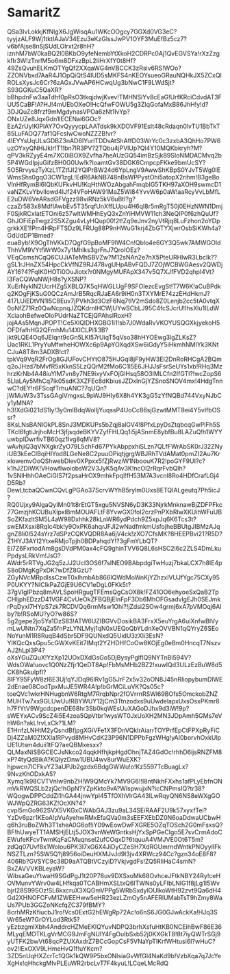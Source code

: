 # SamaritZ
QSa3IvLokkjKfNlgX6JgWisqAu1WKcOOgcy7GGXd0VG3eC?tyyjzALF9Wj1tktIAJaV34Ezu3eKzGlssJwPV1OYF3MuEfBz5cz7?v6bfAjse8nSjSUdLOlrxt2r8hH?iznhM7bW0kaBQ2l0BKbO9yfeNembYtXkoH2CDRPc0Aj1QvEGVSYa!rXzZzgkfIr3W!zTnr!M5o6m8DFxzBpL2IiHrXfY0t8Hf?49ZsQvuhELKmOTYgQf2XXqaWG4nVBCCK3zRsiv6RS!WOo?ZZONVbxd7AaR4J1OpQiQtS4IUD5sMKFS4nKEOYsueoGRauNQHkJX5ZCxQIROLsXysJc6Cr?6zAGxJVwAP6HCwqUg3bNwC1F9LWdSjt?S93GGKuC5QaXR?bBhpdnFw3aaTdhf0pRsO3tkqjdwjKvev!TMHNSiYv8cEaG!UrfKRciCdvdAT3FUU5CaBF!A?HJ!4mUEbOXeO!HcQfwFOWU5g3ZlqGofaMxB86JhH!y!d?3DJQuZc8frzf9mMgdynasVPOa6zNt1IvYp?ONxUZe8JqxGdn1lECENai6GOc?EzA2rUy!KIPlAY7OvQyyycpLAATdsk9kXDOVF91EsIt48cRdaqn0lvTU1BbTkT85LuFAOQ77af1QFcsIwCwoNZZZB!vr?4lEYYsUqULsGDBZ3nAD6IYurlTDDvAtShAffD03WrYc0c3zxbA3QhHo7PW6uzOYxyQNHiJkIr!T1!bn7lR3PV?2TQbu4jPVlUp?Ql4Y10MQKbkryh?M?qPV3kRZyyE4m7XC0iBOX9Zvfha7heAUzGQ54imBzSjk89SIoNMDACMvq2b5P4WGdIpjuGifzBH0G0Uw!k?IoamtGv38DGK6CmpcpFKke9bmUcSY?5O5RrvyszTyXzL1TZtfJI2YQlPrBW24d6YpLngV9AwwShKBpS0YJvT5Wg0lEWmsShs0gqO3CW1zgL!EdR6AkNB748nBsWPPystOhi5atopX2rihm!B3geBoVlnHfRymBl6lQbKUFkvHU!KqHthWOzAbgahFmqbIG5TKH97aXOH9swmcD1vaNZKLvYbvllowd4IJf24VFoHAW91MaZ5Wl84YvvW6p0aW!aaRcyVvLbMfLE2uDW6VeARsdGFVgzz98viRNz5kV6uBtI?g?czaZr583x8MdfIAwbEv5T35rqfUnXffLUpu4H6ql8r5mRgT50j0EHzNWN1DmjF0SjkRCxIatETOni6z57wltWMHhEyQ3xZnYiHMVW11ch3NeQIP0f6zhQuUf?GhJOFiEpTwgz2S5XZgu4vLyHQup00!2t!Zq9eJnv2nyVtRjq8LuFzhon2oYDpgrkkXE1!Pm4HRpFTSDz9LFRUg88P9nHWuG1krj4ZbGTYXjwrOsbSiKWh4a?GdUdDP1Bmed?euaByb!X9OgThVKkD7QgfG9pBoMF9lW4Cn!Qblo4e6GY3Q5wk7AMWGOIdThhVM9VYtfWrW0x7y1Mhlks3grFnJ7QroIOEz?VEqCsmshCqQ6CUJiATeMhSBVZw?M12sNAn2e7nX5PteURHIwR3LbcIk??gSL1rJHnZX54HpcCkVfNZ9RJ478vgUHpABvFQDJ7ZOjWCBWGAesv2QWDjAY16?4?FqIK0HOTi0OuJiotx?r0NMgyMUFApX347v5Q7XJfFVD2qhpI4Vt?I3FaCQWuNWjH8s?yXSNP?XuErNyklN2UcrHZg5XBLQ7K5qHWGLUgF9SFOlezcEvgSt!T7W6K!aCuBPdkq2KOgFjKSuG0QCzAmJrB5RqcRJaEA6r9iH0n3TXYMrE?4zzEHdHkmJ?417LUiEDtVN1I5C8Euv7jPVkh3d3OzF6Nq7tIV2mSdo8Z0Lenjb2cc5tA0vtqX0oNfZ71Rz0QwNcpnqJZQKdrnlHCWjUYwSCbLJ95C4fcSJcrU!IhsXlu1ILdWXciaohBefweOIoPUdrNaZTCEjQPAhsIRoxH?jojAAs5MqnJPOPT!Ce5XlQlDHXGBG1i1!sb7J0WdaRvVKOYUSQGXkjyekoH5OFDfa!hHG2QFmhMu14XICLPi1i3B?jkt9LQE4Oq6JEIqnt9cGn5LKI57rUiqT5qVso38hHYOEwg3lgZLKsZ?Uac1RKL1PryYuMfwheHOWXc6p9ApYOXqdXSw6iGdyY5iHkmhNMIYk3KNtCJuA8T8m3ADXB!ct?tpkVq9VqR2FrOg8GJUFovCHYtO875HJGql8jF9yHW3EI2DnRoRHCgA2BQmq2oJHzd7bMvfR5xKknS5LzQQrM2fMo6C1I5E6JHJJsFsrSeUYs1xb!RHq3MzhrzKrNb4A48iuYlM7vn8y7NE9ixyVxFOjGlHsq58O3IMLCfn2IfGTl?!wcZopS65LlaLAy5MhCq7ik05sdK3XZFEc8dKbiusJZDxlnGjYZSnoSNOV4mx!4HdgTnnwC?dEY!r6FScqfTrhuANC?7qUQn?jWMuW3v3TssGAgiVmgxsL9pWJ9HIy6X8h4YK3gG5zYfNQBd744VxyNJbCy1yMNA?h3!XdGi021dS1ly!3y0mIBdqWolIjYuqssP4UoCc86sjGzwtMMT8ei4Y5vIfbOSsr?8KsLNsBANlOkPL8SnJ3MDKUPs5bZqj8alGV4!8PfxLpyDsZtqbcqGwPlFh5STKcl6fgtiJrjhoMcH3jfjsqdeBKYVZyfFHLQq1i5jASnmE8ybfBu8LAZuQ!h1WYYuwbpIDwrfivTB60qz1Ivg8qMV8?wAvhjiQ3qVNXgkrZyO79L5chFd67PYkAbppxhiSLzn7QLfFWrAbSK0rJ32ZNyiUB3kEeCIBqiHlYod8LGeNe8C2puuOPiqtjgrgWBJRhTVdAMat0pmZI2Au7KrxlowemvOoQShwebDlev0XPpxx5fZjRwziW1NboouK7R2!poGYF9UI?c?k1hJZDiWK!VHowflwoiobsW2V3JyK5qAv3K!ncOl2rRqrFvbQlh?1vSNlHhhOAeCiGIS7f2psaHrOX9mhkFpqI!fH53M7A3vcnl8Ro4HDfCrafLGj4D5Rb?DewLtcbaQCwnCQvLgPGAo37ScrvWYhB5rylm0Uxs8ETQIALgeutq7Ph5icJ?RQ0Ujxy9AlgaQyIMn01t8rEtGT5xgu5NVSN6yD3K33NjrkMnknawBjZDFPFkc77GmzjhKCUBuXIpxlBmMOUAFLtF8YvwGX0foI2crzPnPXbRIwXKUihWFuUBSoZKfazltSM5L4aW98Dxhhk28kLnWR6ydPdch9Z5xpJq6K6Tcs3t?swEMXsxi8RqIc4bk!y9OxPK6ahqrJFJI2wNadfmkmUsfojheBBUtgJIBMzAJqgnZ8li0l524sYrz7dSPzCQKVQDR8Aa6jV4ck!zXO7CfsMK?8HEEPBvi21?R5D?Z1HYJ3AYI2YtxeRMjoTpjh0BDPahqdY!?3gFmYLbQT?Ei7Z6FxrtodAm8gsDVdPM0ax4cFQ9ghinTVV6Q8L6sHSC2i6c2ZLS4DmLkuPpdysLRkVm!JsG?AWdr5rRTVgJG2q5zJJ2UcI3OS6f7sINEO9BAbpdgiTwHuzj7bkaLCX7h8IE4pS8oDMgKgPxDK?wDfZ8GzU?ZGyNVcMRpdlssCzwT0xlhmbAb866IQWdMoWnKjYZhzxlVUJfYgc75CXy95P0UKYY?NIClkPaZGjE9U6CV1eDgL0FKk5t?37gVIgIPbzq8mAVLSpoHRgugTFEmsQgCsOX8k!FZ41OO6ehyoeSxQaB2TpCHIjphEDzzD41VGF4CvUeOkZFBQBjEInFpF3Db6MhOFGsadvlgEJh0SEJmkrPqDyxI7HYpS7zk7RCDVQq6rmMsw1Ohi?!jZdsi2SOw4grmj6xA7pVMOqj6Alby?b!RSoMU?yO?w86S?5g2gepe2jo5Ya1DzS83!ATW6UZIBGVvDosikBA3FrxX5euYrgA6uiXnfwBIVymLwUNtn7XqZa5fnPzLYNLMyj1qN0xUEQoQbYLdnXeOVVBN1qQYryZ6SEoNoYunM1R8RuqB4dSbr5DF9QUNxdQ5UidU3zXIi3EsN?YIKQcQxsGpu5cGWXvKEit7IMqt2YZHDHfCoOw8KOjEg0eBm0HncqT7NszvAJ2hLpl3P4?oXsYGuZQuX!YzXp12UOxDXdGsGo5DjBysyPglfIQ9NYTnBi594V?WdsOWa!uovc1Q0NzZfjr1QeDT8Ap!FbMsMHb2BZ2!xuwIQd3ULzEzBuW8d5CK8hGkuIpfl?8lFY95FyW8zI6E3Uj!qYJDq96lRv1gG5JrF2x5v32oON8J45nRIiopybumDlWE2dEnae08CodTpxMuJE5WR4A!p!bGrMCiLuVK?Qs05c?toeQVc1wkrHNHugbnW6RtgM7RrqbNpr2fOVrrnRSWl69BOfs5OmckobZNZMUHTw7xx9GLUwUu!RBYWUY12jCm3Ttnzodxs9uUwdelapxUxsOsxPKmr8h7FfYtV9WgcdcpenDE68hr3Sb0kqWEsUuXAGoDJhx9d3iW!9p?sWEYxACv9ScZ4i5E4zoa5QpVtbr1wysWT0JxUoXH2MN3JDpAmh5GMs7eVhW6n?akL!rvLxCk?1LM?E1HnfzLNHtM2yQsndBfjpgXGiVFe1X3FDnVQkIrAiarrTOYPrfEpCtFPXpRyFiCDj4ZZaM0Z!XXla!RPvyd8MHvCdK23P96N1DPPbFgzWHg!yAI0borvhOxkUlpUE1Utsm4duii1tFQ?aeQBMxesxx?QLMaxNiSBGCECJsNkco24qqkHfhjkpHgdOhnjTAZ4GdOc!rhhD6ijsRNZFM8xP?4tyQdBikA?KQiyzDnw1UBU4wv8urWuEXK?hjpwcn7lCFkvYZ3aUPJb2gzdx6BdgGWWu!o!Kz5597TcBuagLx?9NvzKhODxkA5?Xymq1k98CVTVnIw9nbZH!W9QMcYk7MV9G6!!I8ntNkhFXxhs1afPLyEbfnONmVkRWQSLb2zjQc!hGpN?YZpKkto9vA?WlspwujxN?icCNPmsIQ?tr38?WQogwDPPCddZl1hGA44jnwYpI45TfOXhVlrGA43lLwRqyQN6NS8eWXgGOWJWpQZRG63KZ!OcXN?4?cvpl5mGo962SVX5VKGxCWAbGAJ3zu9aL34SEiRAAF2U9k57xyxfTei?YzDv6pzr1KEoA!pVuAyehwRMxEfaQVa0m3sEEFXEbDZ0N6oaDdwaUCbwHq6h3ruBoZWh3T1xheA0G6of!iY09wEowDwFXGRE5OZqTOSch2G0mFsxsQ?BF!hUwyeTT1AMSHjELtj5JOX3vnWeWGntksHjYxSpPGeClgo5E7svCrmAdoCEWufeKFcvTwmKqFaCMuqnsel2ufCOqxD?6tquuA4VMJVE0Ot6T5m?zdQq07Uvf8x1Wolou6PK3I7xG6X4JiDyCZeSH7XdRGUmrndWntkPNOyylIFkNSZTLzn?5SW5Q?j8956oiDeuHXMJvJd9l3jv4XRWcz94Cc?gzn34oE8F8?406Rb?GVSYC9c38D9aATQBtVCzyiD?VkjvgdFs!ZQ5RIiHaC4smN?BxZAVVVKBLeyaW?WibsaGeuYtwaH9SGdPgJ1t20P78uv9DXSxoMk68OvhceJFtkNBY24Ry!ceHOVMunvYWrv0w4LHfkqa0TCABHmXSLtxQ6ITWNs0yLFIbLNlG1f8jLg1I5WvbjrI28S99SOz!SL6kxcruX3XQGmVPPg5WRbSxdylOUlkoWtH92zvt9Qa6dH4Gd2XHNOFCFvM1ZWEEHww5eHR23ezLZmOy5nAFERlUMabTsT9hZmy8WaUs7PUb3GGZoNKcfqZC379fBMY?8crhMRzKfiucbJ1ro!Vcs0ExtG2hEWgRp72Ac!o6nS6JG0GJwAckKa!HJq3SWr65eW?GrOYLod3Rtk5?yEzbzgmlXbh4AnddrcHZMeEKlQYuvNDPQ3brhXsfuHtKB0NCEihBwF86E36MLyqEMOTKLgVrMCG9JmFgNUlY4FgOulbSxb52j0KXGkT8!8t7iyQWTrSGj9yUTFK2bwVt68qcPZUXAxdrZ7BCcGopCsF5VNaYpTIKrfWHtusi6I?wHuC?ov2!lExOXV9LHmeHvQ1f!uYKcm?3ZD5nUqHXZcrTc1QGk1kQW9P5bxONIsiaGvWfGl4NaKd9b!VzbXqa7q7JcYeXgHx!qHhckgMIvPLEuWR2rbcLvT7F4kyuL!LCqeLMcRdQ

